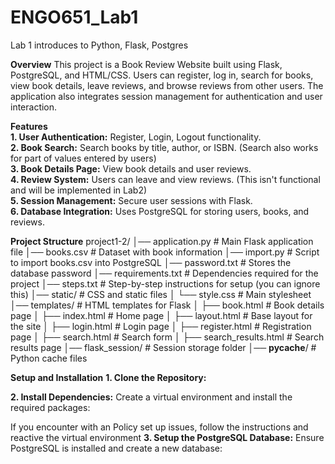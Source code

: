 # ENGO651_Lab1
Lab 1 introduces to Python, Flask, Postgres

**Overview**
This project is a Book Review Website built using Flask, PostgreSQL, and HTML/CSS. Users can register, log in, search for books, view book details, leave reviews, and browse reviews from other users. The application also integrates session management for authentication and user interaction.

**Features** <br>
**1. User Authentication:** Register, Login, Logout functionality. <br>
**2. Book Search:** Search books by title, author, or ISBN. (Search also works for part of values entered by users) <br>
**3. Book Details Page:** View book details and user reviews. <br>
**4. Review System:** Users can leave and view reviews. (This isn't functional and will be implemented in Lab2) <br>
**5. Session Management:** Secure user sessions with Flask. <br>
**6. Database Integration:** Uses PostgreSQL for storing users, books, and reviews. <br>

**Project Structure**
project1-2/
│── application.py       # Main Flask application file
│── books.csv            # Dataset with book information
│── import.py            # Script to import books.csv into PostgreSQL
│── password.txt         # Stores the database password
│── requirements.txt     # Dependencies required for the project
│── steps.txt            # Step-by-step instructions for setup (you can ignore this)
│── static/              # CSS and static files
│   └── style.css        # Main stylesheet
│── templates/           # HTML templates for Flask
│   ├── book.html        # Book details page
│   ├── index.html       # Home page
│   ├── layout.html      # Base layout for the site
│   ├── login.html       # Login page
│   ├── register.html    # Registration page
│   ├── search.html      # Search form
│   ├── search_results.html  # Search results page
│── flask_session/       # Session storage folder
│── __pycache__/         # Python cache files

**Setup and Installation**
**1. Clone the Repository:** 


**2. Install Dependencies:** Create a virtual environment and install the required packages:

If you encounter with an Policy set up issues, follow the instructions and reactive the virtual environment
**3. Setup the PostgreSQL Database:** Ensure PostgreSQL is installed and create a new database:









